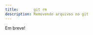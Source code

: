 ```yaml
---
title:       git rm
description: Removendo arquivos no git
---
```



Em breve!

<!--
http://git-scm.com/book/pt-br/v1/Git-Essencial-Gravando-Altera%C3%A7%C3%B5es-no-Reposit%C3%B3rio#Removendo-Arquivos
-->